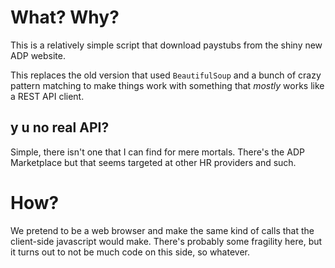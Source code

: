# What? Why? #
This is a relatively simple script that download paystubs from the shiny new
ADP website.

This replaces the old version that used `BeautifulSoup` and a bunch of crazy
pattern matching to make things work with something that _mostly_ works like a
REST API client.

## y u no real API? ##
Simple, there isn't one that I can find for mere mortals. There's the ADP
Marketplace but that seems targeted at other HR providers and such.

# How? #
We pretend to be a web browser and make the same kind of calls that the
client-side javascript would make. There's probably some fragility here, but it
turns out to not be much code on this side, so whatever.
